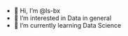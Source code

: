 - 👋 Hi, I’m @ls-bx
- 👀 I’m interested in Data in general
- 🌱 I’m currently learning Data Science


<!---
ls-bx/ls-bx is a ✨ special ✨ repository because its `README.md` (this file) appears on your GitHub profile.
You can click the Preview link to take a look at your changes.
--->
